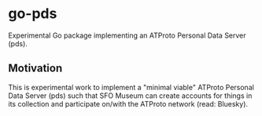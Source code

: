 # go-pds

Experimental Go package implementing an ATProto Personal Data Server (pds).

## Motivation

This is experimental work to implement a "minimal viable" ATProto Personal Data Server (pds) such that SFO Museum can create accounts for things in its collection and participate on/with the ATProto network (read: Bluesky).

